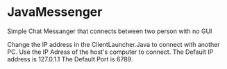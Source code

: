 # JavaMessenger
Simple Chat Messanger that connects between two person with no GUI

Change the IP address in the ClientLauncher.Java to connect with another PC.
Use the IP Adress of the host's computer to connect.
The Default IP address is 127.0.1.1
The Default Port is 6789.
